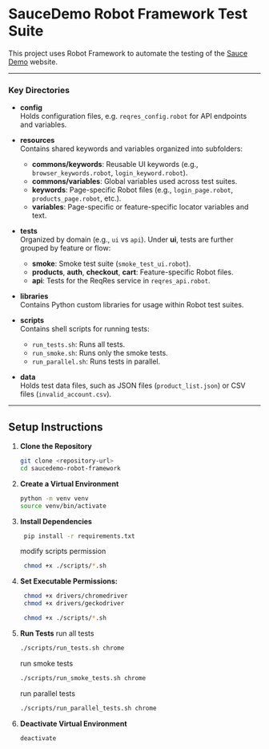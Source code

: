 # SauceDemo Robot Framework Test Suite

This project uses Robot Framework to automate the testing of the [Sauce Demo](https://www.saucedemo.com) website.

---

### Key Directories

- **config**  
  Holds configuration files, e.g. `reqres_config.robot` for API endpoints and variables.

- **resources**  
  Contains shared keywords and variables organized into subfolders:

  - **commons/keywords**: Reusable UI keywords (e.g., `browser_keywords.robot`, `login_keyword.robot`).
  - **commons/variables**: Global variables used across test suites.
  - **keywords**: Page-specific Robot files (e.g., `login_page.robot`, `products_page.robot`, etc.).
  - **variables**: Page-specific or feature-specific locator variables and text.

- **tests**  
  Organized by domain (e.g., `ui` vs `api`). Under **ui**, tests are further grouped by feature or flow:

  - **smoke**: Smoke test suite (`smoke_test_ui.robot`).
  - **products**, **auth**, **checkout**, **cart**: Feature-specific Robot files.
  - **api**: Tests for the ReqRes service in `reqres_api.robot`.

- **libraries**  
  Contains Python custom libraries for usage within Robot test suites.

- **scripts**  
  Contains shell scripts for running tests:

  - `run_tests.sh`: Runs all tests.
  - `run_smoke.sh`: Runs only the smoke tests.
  - `run_parallel.sh`: Runs tests in parallel.

- **data**  
  Holds test data files, such as JSON files (`product_list.json`) or CSV files (`invalid_account.csv`).

---

## Setup Instructions

1. **Clone the Repository**
   ```bash
   git clone <repository-url>
   cd saucedemo-robot-framework
   ```
2. **Create a Virtual Environment**
   ```bash
   python -m venv venv
   source venv/bin/activate
   ```
3. **Install Dependencies**
   ```bash
    pip install -r requirements.txt
   ```
   modify scripts permission
   ```bash
    chmod +x ./scripts/*.sh
   ```
4. **Set Executable Permissions:**
   ```bash
    chmod +x drivers/chromedriver
    chmod +x drivers/geckodriver
   ```
   ```bash
    chmod +x ./scripts/*.sh
   ```
5. **Run Tests**
   run all tests
   ```bash
   ./scripts/run_tests.sh chrome
   ```
   run smoke tests
   ```bash
   ./scripts/run_smoke_tests.sh chrome
   ```
   run parallel tests
   ```bash
   ./scripts/run_parallel_tests.sh chrome
   ```
6. **Deactivate Virtual Environment**
   ```bash
   deactivate
   ```
